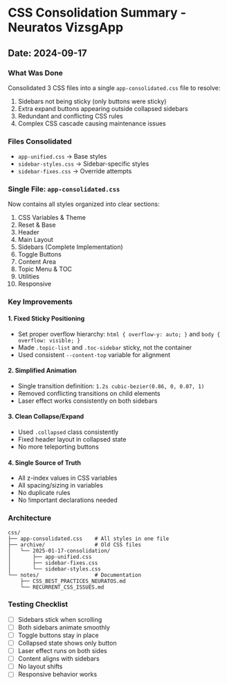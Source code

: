 # CSS Consolidation Summary - Neuratos VizsgApp

## Date: 2024-09-17

### What Was Done
Consolidated 3 CSS files into a single `app-consolidated.css` file to resolve:
1. Sidebars not being sticky (only buttons were sticky)
2. Extra expand buttons appearing outside collapsed sidebars
3. Redundant and conflicting CSS rules
4. Complex CSS cascade causing maintenance issues

### Files Consolidated
- `app-unified.css` → Base styles
- `sidebar-styles.css` → Sidebar-specific styles  
- `sidebar-fixes.css` → Override attempts

### Single File: `app-consolidated.css`
Now contains all styles organized into clear sections:
1. CSS Variables & Theme
2. Reset & Base
3. Header
4. Main Layout
5. Sidebars (Complete Implementation)
6. Toggle Buttons
7. Content Area
8. Topic Menu & TOC
9. Utilities
10. Responsive

### Key Improvements

#### 1. Fixed Sticky Positioning
- Set proper overflow hierarchy: `html { overflow-y: auto; }` and `body { overflow: visible; }`
- Made `.topic-list` and `.toc-sidebar` sticky, not the container
- Used consistent `--content-top` variable for alignment

#### 2. Simplified Animation
- Single transition definition: `1.2s cubic-bezier(0.86, 0, 0.07, 1)`
- Removed conflicting transitions on child elements
- Laser effect works consistently on both sidebars

#### 3. Clean Collapse/Expand
- Used `.collapsed` class consistently
- Fixed header layout in collapsed state
- No more teleporting buttons

#### 4. Single Source of Truth
- All z-index values in CSS variables
- All spacing/sizing in variables
- No duplicate rules
- No !important declarations needed

### Architecture
```
css/
├── app-consolidated.css    # All styles in one file
├── archive/                # Old CSS files
│   └── 2025-01-17-consolidation/
│       ├── app-unified.css
│       ├── sidebar-fixes.css
│       └── sidebar-styles.css
└── notes/                  # Documentation
    ├── CSS_BEST_PRACTICES_NEURATOS.md
    └── RECURRENT_CSS_ISSUES.md
```

### Testing Checklist
- [ ] Sidebars stick when scrolling
- [ ] Both sidebars animate smoothly
- [ ] Toggle buttons stay in place
- [ ] Collapsed state shows only button
- [ ] Laser effect runs on both sides
- [ ] Content aligns with sidebars
- [ ] No layout shifts
- [ ] Responsive behavior works